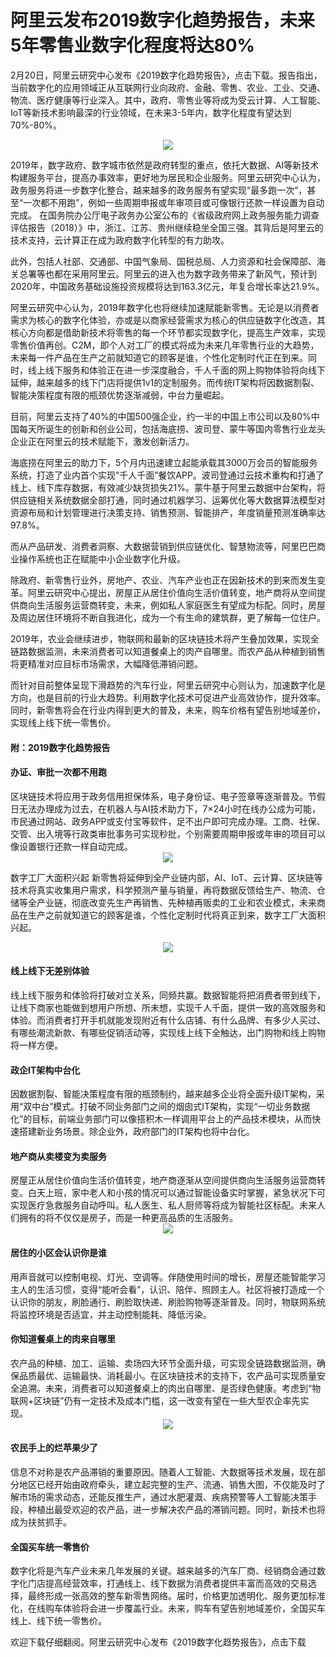 # 阿里云发布2019数字化趋势报告，未来5年零售业数字化程度将达80%
2月20日，阿里云研究中心发布《2019数字化趋势报告》，点击下载。报告指出，当前数字化的应用领域正从互联网行业向政府、金融、零售、农业、工业、交通、物流、医疗健康等行业深入。其中，政府、零售业等将成为受云计算、人工智能、IoT等新技术影响最深的行业领域，在未来3-5年内，数字化程度有望达到70%-80%。

<div style="text-align:center" align="center">
<img src="/images/阿里云发布20191.png" align="center" />
</div>

2019年，数字政府、数字城市依然是政府转型的重点，依托大数据、AI等新技术构建服务平台，提高办事效率，更好地为居民和企业服务。阿里云研究中心认为，政务服务将进一步数字化整合，越来越多的政务服务有望实现“最多跑一次”，甚至“一次都不用跑”，例如一些周期申报或年审项目或可像银行还款一样设置为自动完成。
在国务院办公厅电子政务办公室公布的《省级政府网上政务服务能力调查评估报告（2018）》中，浙江、江苏、贵州继续稳坐全国三强。其背后是阿里云的技术支持，云计算正在成为政府数字化转型的有力助攻。

此外，包括人社部、交通部、中国气象局、国税总局、人力资源和社会保障部、海关总署等也都在采用阿里云。阿里云的进入也为数字政务带来了新风气，预计到2020年，中国政务基础设施投资规模将达到163.3亿元，年复合增长率达21.9%。

阿里云研究中心认为，2019年数字化也将继续加速赋能新零售。无论是以消费者需求为核心的数字化体验，亦或是以商家经营需求为核心的供应链数字化改造，其核心方向都是借助新技术将零售的每一个环节都实现数字化，提高生产效率，实现零售价值再创。C2M，即个人对工厂的模式将成为未来几年零售行业的大趋势，未来每一件产品在生产之前就知道它的顾客是谁，个性化定制时代正在到来。同时，线上线下服务和体验正在进一步深度融合，千人千面的网上购物体验将向线下延伸，越来越多的线下门店将提供1v1的定制服务。而传统IT架构将因数据割裂、智能决策程度有限的瓶颈优势逐渐减弱，中台力量崛起。

目前，阿里云支持了40%的中国500强企业，约一半的中国上市公司以及80%中国每天所诞生的创新和创业公司，包括海底捞、波司登、蒙牛等国内零售行业龙头企业正在阿里云的技术赋能下，激发创新活力。

海底捞在阿里云的助力下，5个月内迅速建立起能承载其3000万会员的智能服务系统，打造了业内首个实现“千人千面”餐饮APP。波司登通过云技术重构和打通了线上、线下库存数据，有效减少缺货损失21%。蒙牛基于阿里云数据中台架构，将供应链相关系统数据全部打通，同时通过机器学习、运筹优化等大数据算法模型对资源布局和计划管理进行决策支持、销售预测、智能排产，年度销量预测准确率达97.8%。

而从产品研发、消费者洞察、大数据营销到供应链优化、智慧物流等，阿里巴巴商业操作系统也正在赋能中小企业数字化升级。

除政府、新零售行业外，房地产、农业、汽车产业也正在因新技术的到来而发生变革。阿里云研究中心提出，房屋正从居住价值向生活价值转变，地产商将从空间提供商向生活服务运营商转变，未来，例如私人家庭医生有望成为标配。同时，房屋及周边居住环境将不断自我进化，成为一个有生命的建筑群，更了解每一位住户。

2019年，农业会继续进步，物联网和最新的区块链技术将产生叠加效果，实现全链路数据监测，未来消费者可以知道餐桌上的肉产自哪里。而农产品从种植到销售将更精准对应目标市场需求，大幅降低滞销问题。

而针对目前整体呈现下滑趋势的汽车行业，阿里云研究中心则认为，加速数字化是方向，也是目前的行业大趋势。利用数字化技术可促进产业高效协作，提升效率。同时，新零售将会在行业内得到更大的普及，未来，购车价格有望告别地域差价，实现线上线下统一零售价。

<h4>附：2019数字化趋势报告</h4>

<h4>办证、审批一次都不用跑</h4>
区块链技术将应用于政务信用担保体系，电子身份证、电子签章等逐渐普及。节假日无法办理成为过去，在机器人与AI技术助力下，7×24小时在线办公成为可能，市民通过网站、政务APP或支付宝等软件，足不出户即可完成办理。工商、社保、交管、出入境等行政类审批事务可实现秒批，个别需要周期申报或年审的项目可以像设置银行还款一样自动完成。

<div style="text-align:center" align="center">
<img src="/images/阿里云发布20192.png" align="center" />
</div>

数字工厂大面积兴起
新零售将延伸到全产业链内部，AI、IoT、云计算、区块链等技术将真实收集用户需求，科学预测产量与销量，再将数据反馈给生产、物流、仓储等全产业链，彻底改变先生产再销售、先种植再贩卖的工业和农业模式，未来商品在生产之前就知道它的顾客是谁，个性化定制时代将真正到来，数字工厂大面积兴起。

<div style="text-align:center" align="center">
<img src="/images/阿里云发布20193.png" align="center" />
</div>

<h4>线上线下无差别体验</h4>
线上线下服务和体验将打破对立关系，同频共赢。数据智能将把消费者带到线下，让线下商家也能做到想用户所想、所未想，实现千人千面，提供一致的高效服务和体验。而消费者打开手机就能发现附近有什么店铺、有什么品牌、有多少人买过、有哪些潮流新款、有哪些促销活动等，实现线上线下全触达，出门购物和线上购物将一样方便。

<h4>政企IT架构中台化</h4>
因数据割裂、智能决策程度有限的瓶颈制约，越来越多企业将全面升级IT架构，采用“双中台”模式。打破不同业务部门之间的烟囱式IT架构，实现“一切业务数据化”的目标，前端业务部门可以像搭积木一样调用平台上的产品技术模块，从而快速搭建新业务场景。除企业外，政府部门的IT架构也将中台化。

<h4>地产商从卖楼变为卖服务</h4>
房屋正从居住价值向生活价值转变，地产商逐渐从空间提供商向生活服务运营商转变。白天上班，家中老人和小孩的情况可以通过智能设备实时掌握，紧急状况下可实现医疗急救服务自动呼叫。私人医生、私人厨师等将成为智能社区标配。未来人们拥有的将不仅仅是房子，而是一种更高品质的生活服务。

<div style="text-align:center" align="center">
<img src="/images/阿里云发布20194.png" align="center" />
</div>

<h4>居住的小区会认识你是谁</h4>
用声音就可以控制电视、灯光、空调等。伴随使用时间的增长，房屋还能智能学习主人的生活习惯，变得“能听会看”，认识、陪伴、照顾主人。社区将被打造成一个认识你的朋友，刷脸通行、刷脸取快递、刷脸购物等逐渐普及。同时，物联网系统将监控环境是否适宜，并主动控制能耗、降低污染。

<h4>你知道餐桌上的肉来自哪里</h4>
农产品的种植、加工、运输、卖场四大环节全面升级，可实现全链路数据监测，确保品质最优、运输最快、消耗最小。在区块链技术的支持下，农产品可实现质量安全追溯。未来，消费者可以知道餐桌上的肉出自哪里、是否绿色健康。考虑到“物联网+区块链”仍有一定技术及成本门槛，这一改变有望在一些大型农企率先实现。

<div style="text-align:center" align="center">
<img src="/images/阿里云发布20195.png" align="center" />
</div>

<h4>农民手上的烂苹果少了</h4>
信息不对称是农产品滞销的重要原因。随着人工智能、大数据等技术发展，现在部分地区已经开始由政府牵头，建立起完整的生产、流通、销售大图，不仅能及时了解市场的需求动态，还能反推生产，通过水肥灌溉、疾病预警等人工智能决策手段，种植出最受欢迎的农产品，进一步解决农产品的滞销问题。同时，新技术也将成为扶贫抓手。

<h4>全国买车统一零售价</h4>
数字化将是汽车产业未来几年发展的关键。越来越多的汽车厂商、经销商会通过数字化门店提高经营效率，打通线上、线下数据为消费者提供丰富而高效的交易选择，最终形成一张高效的整车新零售网络。届时，价格更加透明化、服务更加标准化，在线购车体验将会进一步覆盖行业。未来，购车有望告别地域差价，全国买车线上、线下统一零售价。

欢迎下载仔细翻阅。阿里云研究中心发布《2019数字化趋势报告》，点击下载
